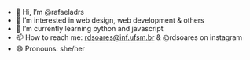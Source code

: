 - 👋 Hi, I’m @rafaeladrs
- 👀 I’m interested in web design, web development & others
- 🌱 I’m currently learning python and javascript
- 📫 How to reach me: rdsoares@inf.ufsm.br & @rdsoares on instagram
- 😄 Pronouns: she/her
